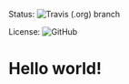 Status: ![Travis (.org) branch](https://img.shields.io/travis/wqk317/wqk317.github.io/master)  

License: ![GitHub](https://img.shields.io/github/license/wqk317/wqk317.github.io)

# Hello world!
